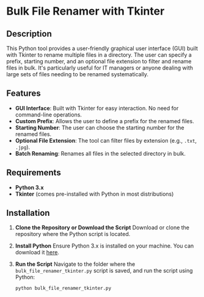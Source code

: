 # Bulk File Renamer with Tkinter

## Description
This Python tool provides a user-friendly graphical user interface (GUI) built with Tkinter to rename multiple files in a directory. The user can specify a prefix, starting number, and an optional file extension to filter and rename files in bulk. It's particularly useful for IT managers or anyone dealing with large sets of files needing to be renamed systematically.

## Features
- **GUI Interface**: Built with Tkinter for easy interaction. No need for command-line operations.
- **Custom Prefix**: Allows the user to define a prefix for the renamed files.
- **Starting Number**: The user can choose the starting number for the renamed files.
- **Optional File Extension**: The tool can filter files by extension (e.g., `.txt`, `.jpg`).
- **Batch Renaming**: Renames all files in the selected directory in bulk.
  
## Requirements
- **Python 3.x**
- **Tkinter** (comes pre-installed with Python in most distributions)

## Installation

1. **Clone the Repository or Download the Script**
   Download or clone the repository where the Python script is located.
   
2. **Install Python**
   Ensure Python 3.x is installed on your machine. You can download it [here](https://www.python.org/downloads/).

3. **Run the Script**
   Navigate to the folder where the `bulk_file_renamer_tkinter.py` script is saved, and run the script using Python:

   ```bash
   python bulk_file_renamer_tkinter.py

